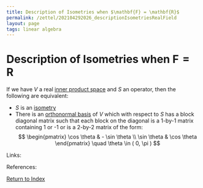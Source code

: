 ```yaml
---
title: Description of Isometries when $\mathbf{F} = \mathbf{R}$
permalink: /zettel/202104292026_descriptionIsometriesRealField
layout: page
tags: linear algebra
---
```

# Description of Isometries when $\mathbf{F} = \mathbf{R}$

If we have $V$ a real [inner product space](202102141708_innerProductSpace) and $S$ an operator, then the 
following are equivalent:
- $S$ is an [isometry](202102201248_isometryDefinition)
- There is an [orthonormal basis](202102142105_orthonormalBasisDefinition) of $V$ which with respect to $S$ has a 
  block diagonal matrix such that each block on the diagonal is a 1-by-1 matrix containing 1 or -1 or is a 
  2-by-2 matrix of the form:
$$
\begin{pmatrix}
\cos \theta & - \sin \theta \\
\sin \theta & \cos \theta
\end{pmatrix}
\quad \theta \in ( 0, \pi )
$$

Links: 

References: 

[Return to Index](index)